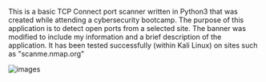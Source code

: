 This is a basic TCP Connect port scanner written in Python3 that was created while attending a cybersecurity bootcamp. The purpose of this application is to detect open ports from a selected site.  The banner was modified to include my information and a brief description of the application.  It has been tested successfully (within Kali Linux) on sites such as "scanme.nmap.org"

![images](https://github.com/bwhite241/portscanner/assets/137337880/2d65aacf-7d38-416f-85a7-228fabca234b)
